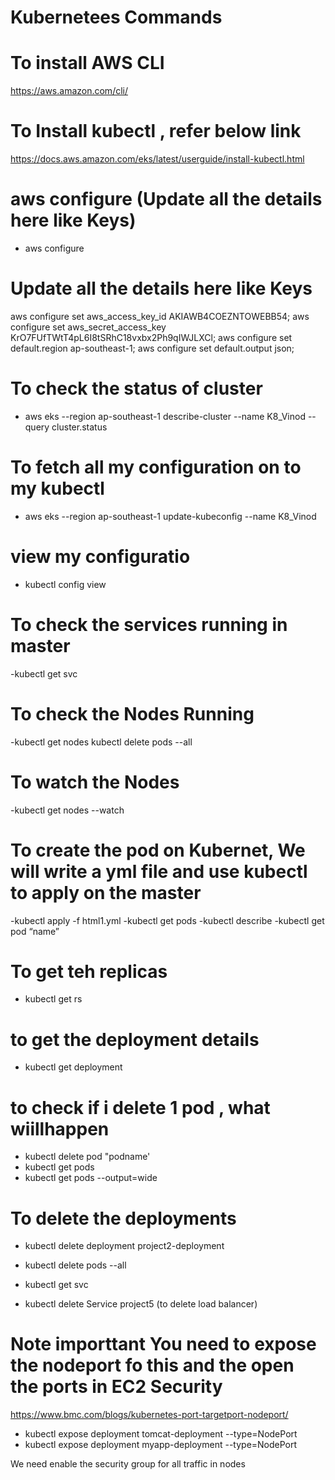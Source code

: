 # Kubernetees Commands

# To install AWS CLI 
https://aws.amazon.com/cli/

# To Install kubectl , refer below link 
https://docs.aws.amazon.com/eks/latest/userguide/install-kubectl.html

# aws configure (Update all the details here like Keys)
- aws configure

# Update all the details here like Keys
aws configure set aws_access_key_id AKIAWB4COEZNTOWEBB54;
aws configure set aws_secret_access_key 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; 
aws configure set default.region ap-southeast-1;
aws configure set default.output json;


# To check the status of cluster 
- aws eks --region ap-southeast-1 describe-cluster --name K8_Vinod --query cluster.status

# To fetch all my configuration on to my kubectl
- aws eks --region ap-southeast-1 update-kubeconfig --name K8_Vinod

#  view my configuratio
- kubectl config view


# To check the services running in master 
-kubectl get svc

# To check the Nodes Running 
-kubectl get nodes
kubectl delete pods --all

# To watch the Nodes 
-kubectl get nodes --watch

# To create the pod on Kubernet, We will write a  yml file and use kubectl to apply on the master
-kubectl apply -f html1.yml
-kubectl get pods
-kubectl describe
-kubectl get pod “name”


# To get teh replicas
- kubectl get rs

# to get  the deployment details
- kubectl get deployment

# to check if i delete 1 pod , what wiillhappen
- kubectl delete pod "podname'
- kubectl get pods
- kubectl get pods --output=wide

# To delete the deployments
- kubectl delete deployment project2-deployment

- kubectl delete pods --all

- kubectl get svc
- kubectl delete Service project5 (to delete load balancer)


# Note importtant You need to expose the nodeport fo this  and the open the ports in EC2 Security 
https://www.bmc.com/blogs/kubernetes-port-targetport-nodeport/


- kubectl expose deployment tomcat-deployment --type=NodePort
- kubectl expose deployment myapp-deployment --type=NodePort

We need enable the security group for all traffic in nodes
